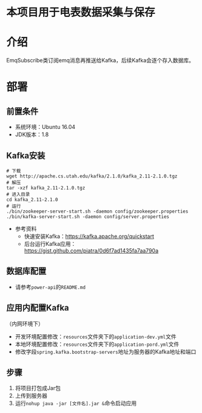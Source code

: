 # 本项目用于电表数据采集与保存

# 介绍
EmqSubscribe类订阅emq消息再推送给Kafka，后续Kafka会逐个存入数据库。

# 部署

## 前置条件
- 系统环境：Ubuntu 16.04
- JDK版本：1.8

## Kafka安装
```
# 下载
wget http://apache.cs.utah.edu/kafka/2.1.0/kafka_2.11-2.1.0.tgz
# 解压
tar -xzf kafka_2.11-2.1.0.tgz
# 进入目录
cd kafka_2.11-2.1.0
# 运行
./bin/zookeeper-server-start.sh -daemon config/zookeeper.properties
./bin/kafka-server-start.sh -daemon config/server.properties
```
- 参考资料
  - 快速安装Kafka：https://kafka.apache.org/quickstart
  - 后台运行Kafka应用：https://gist.github.com/piatra/0d6f7ad1435fa7aa790a

## 数据库配置
- 请参考`power-api`的`README.md`

## 应用内配置Kafka
（内网环境下）
- 开发环境配置修改：`resources`文件夹下的`application-dev.yml`文件
- 本地环境配置修改：`resources`文件夹下的`application-pord.yml`文件
- 修改字段`spring.kafka.bootstrap-servers`地址为服务器的Kafka地址和端口

## 步骤
1. 将项目打包成Jar包
2. 上传到服务器
3. 运行`nohup java -jar [文件名].jar &`命令启动应用